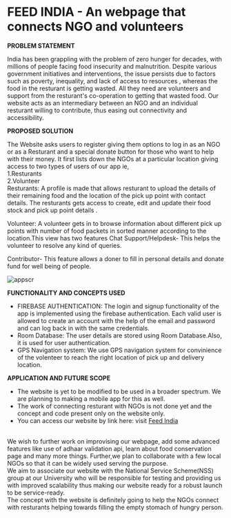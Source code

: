 # FEED INDIA - An webpage that connects NGO and volunteers

<b> PROBLEM STATEMENT </b>

India has been grappling with the problem of zero hunger for decades, with millions of people facing food insecurity and malnutrition. Despite various government initiatives and interventions, the issue persists due to factors such as poverty, inequality, and lack of access to resources , whereas the food in the resturant is getting wasted.
All they need are volunteers and support from the resturant's co-operation to getting that wasted food.
Our website acts as an intermediary between an NGO and an individual resturant willing to contribute, thus easing out connectivity and accessibility.

<b> PROPOSED SOLUTION </b>

The Website asks users to register giving them options to log in as an NGO or as a Resturant and a special donate button for those who want to help with their money.
It first lists down the NGOs at a particular location giving access to two types of users of our app ie,<br>
1.Resturants<br>
2.Volunteer<br>
Resturants: A profile is made that allows resturant to upload the details of their remaining food and the location of the pick up point with contact details.
The resturants gets access to create, edit and update their food stock and pick up point details .<br>

Volunteer: A volunteer gets in to browse information about different pick up points with number of food packets in sorted manner according to the location.This view has two features
Chat Support/Helpdesk- This helps the volunteer to resolve any kind of queries.<br>

Contributor- This feature allows a doner to fill in personal details and donate fund for well being of people.<br>

![appscr](https://user-images.githubusercontent.com/65532996/148741171-831af6a3-3aa5-455e-a50e-aa60d517b515.jpg)
<br>

<b> FUNCTIONALITY AND CONCEPTS USED </b>

- FIREBASE AUTHENTICATION: The login and signup functionality of the app is implemented using the firebase authentication. Each valid user is allowed to create an account with the help of the email and password and can log back in with the same credentials.<br>
- Room Database: The user details are stored using Room Database.Also, it is used for user authentication.<br>
- GPS Navigation system: We use GPS navigation system for convinience of the volenteer to reach the right location of pick up and delivery location.<br>






<b> APPLICATION AND FUTURE SCOPE </b>


- The website is yet to be modified to be used in a broader spectrum. We are planning to making a mobile app for this as well.<br>
- The work of connecting resturant with NGOs is not done yet and the concept and code present only on the website only.<br>
- You can access our website by link here:
visit <a href="https://goutam-04.github.io/GDSC/Zero%20Hunger/" target="blank">Feed India</a>
<br>
We wish to further work on improvising our webpage, add some advanced features like use of adhaar validation api, learn about food conservation page and many more things. Further,we plan to collaborate with a few local NGOs so that it can be widely used serving the purpose.<br>
We aim to associate our website with the National Service Scheme(NSS) group at our University who will be responsible for testing and providing us with improved scalability thus making our website ready for a robust launch to be service-ready.<br>
The concept with the website is definitely going to help the NGOs connect with resturants helping towards filling the  empty stomach of hungry person. 

